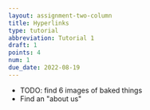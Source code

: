 ```yaml
---
layout: assignment-two-column
title: Hyperlinks
type: tutorial
abbreviation: Tutorial 1
draft: 1
points: 4
num: 1
due_date: 2022-08-19
---
```



* TODO: find 6 images of baked things
* Find an "about us"